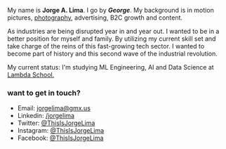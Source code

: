 
My name is **Jorge A. Lima**. I go by ***George***. My background is in motion pictures, [photography](https://jrgl.im), advertising, B2C growth and content.

As industries are being disrupted year in and year out. I wanted to be in a better position for myself and family. By utilizing my current skill set and take charge of the reins of this fast-growing tech sector. I wanted to become part of history and this second wave of the industrial revolution.

My current status: I'm studying ML Engineering, AI and Data Science at [Lambda School.](https://lambdaschool.com/)

### want to get in touch?

*   Email: jorgelima@gmx.us
*   Linkedin: [/jorgelima](https://linkedin.com/in/jorgelima)
*   Twitter: [@ThisIsJorgeLima](http://twitter.com/thisisjorgelima)
*   Instagram: [@ThisIsJorgeLima](https://www.instagram.com/thisisjorgelima/)
*   Facebook: [@ThisIsJorgeLima](https://www.facebook.com/ThisIsJorgeLima/)



